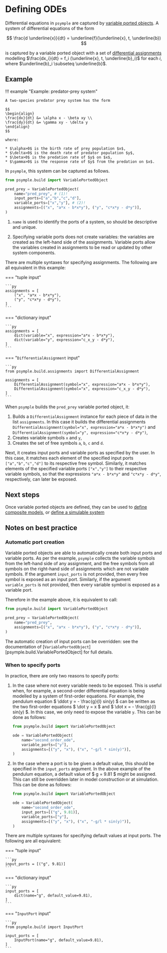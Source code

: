 # Defining ODEs

Differential equations in `psymple` are captured by [variable ported objects](../mathematics/ported_objects.md/#variable-ported-objects). A system of differential equations of the form 

$$ 
\frac{d \underline{x}}{dt} = \underline{f}(\underline{x}, t, \underline{b})
$$

is captured by a variable ported object with a set of [differential assignments](../mathematics/variables_parameters.md/#differential-assignments) modelling $\frac{dx_i}{dt} = f_i (\underline{x}, t, \underline{b}_i)$ for each $i$, where $\underline{b}_i \subseteq \underline{b}$. 

## Example

!!! example "Example: predator-prey system"

    A two-species predator prey system has the form

    $$
    \begin{align}
    \frac{dx}{dt} &= \alpha x - \beta xy \\
    \frac{dy}{dt} &= \gamma xy - \delta y
    \end{align}
    $$

    where:

    * $\alpha>0$ is the birth rate of prey population $x$, 
    * $\delta>0$ is the death rate of predator population $y$, 
    * $\beta>0$ is the predation rate of $y$ on $x$, 
    * $\gamma>0$ is the response rate of $y$ from the predation on $x$.

In `psymple`, this system can be captured as follows.

``` py title="predator-prey as a VariablePortedObject"
from psymple.build import VariablePortedObject

pred_prey = VariablePortedObject(
    name="pred_prey", # (1)!
    input_ports=["a","b","c","d"],
    variable_ports=["x","y"], # (2)!
    assignments=[("x", "a*x - b*x*y"), ("y", "c*x*y - d*y")],
)
```

1. `name` is used to identify the ports of a system, so should be descriptive and unique.

2. Specifying variable ports does not create variables: the variables are created as the left-hand side of the assignments. Variable ports allow the variables created in assignments to be read or updated by other system components.

There are multiple syntaxes for specifying assignments. The following are all equivalent in this example:

=== "tuple input"

    ```py
    assignments = [
        ("x", "a*x - b*x*y"), 
        ("y", "c*x*y - d*y"),
    ]
    ```

=== "dictionary input"

    ```py
    assignments = [
        dict(variable="x", expression="a*x - b*x*y"),
        dict(variable="y", expression="c_x_y - d*y"),
    ]
    ```

=== "`DifferentialAssignment` input"

    ```py
    from psymple.build.assignments import DifferentialAssignment

    assignments = [
        DifferentialAssignment(symbol="x", expression="a*x - b*x*y"),
        DifferentialAssignment(symbol="x", expression="c_x_y - d*y"),
    ]
    ```

When `psymple` builds the `pred_prey` variable ported object, it:

1. Builds a `DifferentialAssignment` instance for each piece of data in the list `assignments`. In this case it builds the differential assignments `DifferentialAssignment(symbol="x", expression="a*x - b*x*y")` and `DifferentialAssignment(symbol="y", expression="c*x*y - d*y")`,
2. Creates variable symbols `x` and `y`,
3. Creates the set of free symbols `a`, `b`, `c` and `d`.

Next, it creates input ports and variable ports as specified by the user. In this case, it matches each element of the specified input ports `["a","b","c","d"]` to its respective free symbol. Similarly, it matches elements of the specified variable ports `["x","y"]` to their respective variable symbols, so that the expressions `"a*x - b*x*y"` and `"c*x*y - d*y"`, respectively, can later be exposed.

## Next steps

Once variable ported objects are defined, they can be used to [define composite models](composite_ported_objects.md), or [define a simulable system](../user_guide/system.md)

## Notes on best practice

### Automatic port creation

Variable ported objects are able to automatically create both input ports and variable ports. As per the example, `psymple` collects the variable symbols from the left-hand side of any assignment, and the free symbols from all symbols on the right-hand side of assignments which are not variable symbols. If the argument `input_ports` is not provided, then every free symbol is exposed as an input port. Similarly, if the argument `variable_ports` is not provided, then every variable symbol is exposed as a variable port.

Therefore in the example above, it is equivalent to call:

``` py title="predator-prey as a VariablePortedObject"
from psymple.build import VariablePortedObject

pred_prey = VariablePortedObject(
    name="pred_prey",
    assignments=[("x", "a*x - b*x*y"), ("y", "c*x*y - d*y")],
)
```

The automatic creation of input ports can be overridden: see the documentation of [`VariablePortedObject`][psymple.build.VariablePortedObject] for full details.

### When to specify ports

In practice, there are only two reasons to specify ports:

1. In the case where not every variable needs to be exposed. This is useful when, for example, a second-order differential equation is being modelled by a system of first-order equations. For example, the pendulum equation $ \ddot y = - \frac{g}{l} sin(y) $ can be written as the two first-order equations $ \dot y = x $ and $ \dot x = - \frac{g}{l} sin(y) $. In this case, we only need to expose the variable `y`. This can be done as follows:

    ``` py title="second-order ODE model"
    from psymple.build import VariablePortedObject

    ode = VariablePortedObject(
        name="second_order_ode",
        variable_ports=["y"],
        assignments=[("y", "x"), ("x", "-g/l * sin(y)")],
    )
    ```

2. In the case where a port is to be given a default value, this should be specified in the `input_ports` argument. In the above example of the pendulum equation, a default value of $ g = 9.81 $ might be assigned. This can still be overridden later in model construction or at simulation. This can be done as follows:

    ``` py title="second-order ODE model with default value"
    from psymple.build import VariablePortedObject

    ode = VariablePortedObject(
        name="second_order_ode",
        input_ports=[("g", 9.81)],
        variable_ports=["y"],
        assignments=[("y", "x"), ("x", "-g/l * sin(y)")],
    )
    ```

There are multiple syntaxes for specifying default values at input ports. The following are all equivalent:

=== "tuple input"

    ```py
    input_ports = [("g", 9.81)]
    ```

=== "dictionary input"

    ```py
    input_ports = [
        dict(name="g", default_value=9.81),
    ]
    ```

=== "`InputPort` input"

    ```py
    from psymple.build import InputPort

    input_ports = [
        InputPort(name="g", default_value=9.81),
    ]
    ```